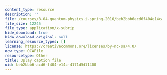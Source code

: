```yaml
---
content_type: resource
description: ''
file: /courses/8-04-quantum-physics-i-spring-2016/beb2bbb6acd6f404e14c4171d5d11400_RxWfrE3o-9k.srt
file_size: 12245
file_type: application/x-subrip
hide_download: true
hide_download_original: null
learning_resource_types: []
license: https://creativecommons.org/licenses/by-nc-sa/4.0/
ocw_type: OCWFile
resourcetype: Other
title: 3play caption file
uid: beb2bbb6-acd6-f404-e14c-4171d5d11400
---
```

